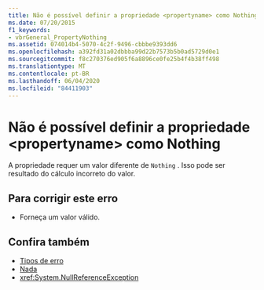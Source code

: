 ```yaml
---
title: Não é possível definir a propriedade <propertyname> como Nothing
ms.date: 07/20/2015
f1_keywords:
- vbrGeneral_PropertyNothing
ms.assetid: 074014b4-5070-4c2f-9496-cbbbe9393dd6
ms.openlocfilehash: a392fd31a02dbbba99d22b7573b5b0ad5729d0e1
ms.sourcegitcommit: f8c270376ed905f6a8896ce0fe25b4f4b38ff498
ms.translationtype: MT
ms.contentlocale: pt-BR
ms.lasthandoff: 06/04/2020
ms.locfileid: "84411903"
---
```

# <a name="property-propertyname-cannot-be-set-to-nothing"></a>Não é possível definir a propriedade \<propertyname> como Nothing
A propriedade requer um valor diferente de `Nothing` . Isso pode ser resultado do cálculo incorreto do valor.  
  
## <a name="to-correct-this-error"></a>Para corrigir este erro  
  
- Forneça um valor válido.  
  
## <a name="see-also"></a>Confira também

- [Tipos de erro](../programming-guide/language-features/error-types.md)
- [Nada](../language-reference/nothing.md)
- <xref:System.NullReferenceException>
